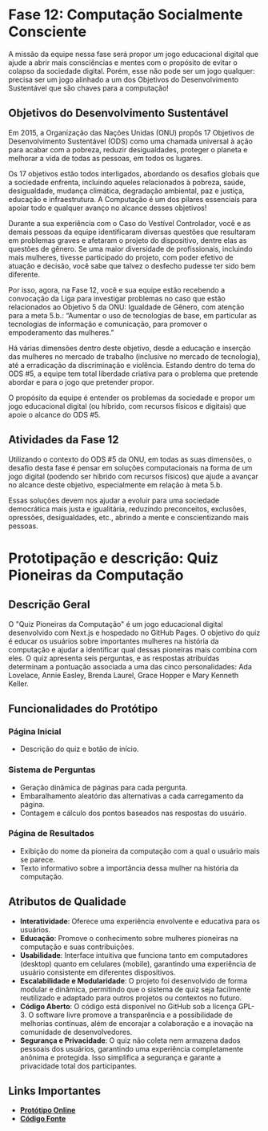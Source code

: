 # Fase 12: Computação Socialmente Consciente
A missão da equipe nessa fase será propor um jogo educacional digital que ajude a abrir mais consciências e mentes com o propósito de evitar o colapso da sociedade digital. Porém, esse não pode ser um jogo qualquer: precisa ser um jogo alinhado a um dos Objetivos do Desenvolvimento Sustentável que são chaves para a computação!

## Objetivos do Desenvolvimento Sustentável 
Em 2015, a Organização das Nações Unidas (ONU) propôs 17 Objetivos de Desenvolvimento Sustentável (ODS) como uma chamada universal à ação para acabar com a pobreza, reduzir desigualdades, proteger o planeta e melhorar a vida de todas as pessoas, em todos os lugares.

Os 17 objetivos estão todos interligados, abordando os desafios globais que a sociedade enfrenta, incluindo aqueles relacionados à pobreza, saúde, desigualdade, mudança climática, degradação ambiental, paz e justiça, educação e infraestrutura. A Computação é um dos pilares essenciais para apoiar todo e qualquer avanço no alcance desses objetivos!

Durante a sua experiência com o Caso do Vestível Controlador, você e as demais pessoas da equipe identificaram diversas questões que resultaram em problemas graves e afetaram o projeto do dispositivo, dentre elas as questões de gênero. Se uma maior diversidade de profissionais, incluindo mais mulheres, tivesse participado do projeto, com poder efetivo de atuação e decisão, você sabe que talvez o desfecho pudesse ter sido bem diferente.

Por isso, agora, na Fase 12, você e sua equipe estão recebendo a convocação da Liga para investigar problemas no caso que estão relacionados ao Objetivo 5 da ONU: Igualdade de Gênero, com atenção para a meta 5.b.: “Aumentar o uso de tecnologias de base, em particular as tecnologias de informação e comunicação, para promover o empoderamento das mulheres.”

Há várias dimensões dentro deste objetivo, desde a educação e inserção das mulheres no mercado de trabalho (inclusive no mercado de tecnologia), até a erradicação da discriminação e violência. Estando dentro do tema do ODS #5, a equipe tem total liberdade criativa para o problema que pretende abordar e para o jogo que pretender propor. 

O propósito da equipe é entender os problemas da sociedade e propor um jogo educacional digital (ou híbrido, com recursos físicos e digitais) que apoie o alcance do ODS #5. 

## Atividades da Fase 12
Utilizando o contexto do ODS #5 da ONU, em todas as suas dimensões, o desafio desta fase é pensar em soluções computacionais na forma de um jogo digital (podendo ser híbrido com recursos físicos) que ajude a avançar no alcance deste objetivo, especialmente em relação à meta 5.b.

Essas soluções devem nos ajudar a evoluir para uma sociedade democrática mais justa e igualitária, reduzindo preconceitos, exclusões, opressões, desigualdades, etc., abrindo a mente e conscientizando mais pessoas.

# Prototipação e descrição: Quiz Pioneiras da Computação
## Descrição Geral

O "Quiz Pioneiras da Computação" é um jogo educacional digital desenvolvido com Next.js e hospedado no GitHub Pages. O objetivo do quiz é educar os usuários sobre importantes mulheres na história da computação e ajudar a identificar qual dessas pioneiras mais combina com eles. O quiz apresenta seis perguntas, e as respostas atribuídas determinam a pontuação associada a uma das cinco personalidades: Ada Lovelace, Annie Easley, Brenda Laurel, Grace Hopper e Mary Kenneth Keller.

## Funcionalidades do Protótipo

### Página Inicial

- Descrição do quiz e botão de início.

### Sistema de Perguntas

- Geração dinâmica de páginas para cada pergunta.
- Embaralhamento aleatório das alternativas a cada carregamento da página.
- Contagem e cálculo dos pontos baseados nas respostas do usuário.

### Página de Resultados

- Exibição do nome da pioneira da computação com a qual o usuário mais se parece.
- Texto informativo sobre a importância dessa mulher na história da computação.

## Atributos de Qualidade

- **Interatividade**: Oferece uma experiência envolvente e educativa para os usuários.
- **Educação**: Promove o conhecimento sobre mulheres pioneiras na computação e suas contribuições.
- **Usabilidade**: Interface intuitiva que funciona tanto em computadores (desktop) quanto em celulares (mobile), garantindo uma experiência de usuário consistente em diferentes dispositivos.
- **Escalabilidade e Modularidade**: O projeto foi desenvolvido de forma modular e dinâmica, permitindo que o sistema de quiz seja facilmente reutilizado e adaptado para outros projetos ou contextos no futuro.
- **Código Aberto**: O código está disponível no GitHub sob a licença GPL-3. O software livre promove a transparência e a possibilidade de melhorias contínuas, além de encorajar a colaboração e a inovação na comunidade de desenvolvedores.
- **Segurança e Privacidade**: O quiz não coleta nem armazena dados pessoais dos usuários, garantindo uma experiência completamente anônima e protegida. Isso simplifica a segurança e garante a privacidade total dos participantes.

## Links Importantes

- [**Protótipo Online**](https://nightshade-tea.github.io/icc/)
- [**Código Fonte**](https://github.com/nightshade-tea/icc)

